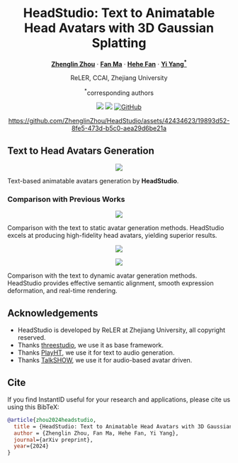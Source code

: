 <div align="center">
<h1>HeadStudio: Text to Animatable Head Avatars with 3D Gaussian Splatting</h1>

[**Zhenglin Zhou**](https://scholar.google.com/citations?user=6v7tOfEAAAAJ) · [**Fan Ma**](https://flowerfan.site/) · [**Hehe Fan**](https://hehefan.github.io/) · [**Yi Yang<sup>*</sup>**](https://scholar.google.com/citations?user=RMSuNFwAAAAJ)

ReLER, CCAI, Zhejiang University 

<sup>*</sup>corresponding authors

<a href='https://zhenglinzhou.github.io/HeadStudio-ProjectPage/'><img src='https://img.shields.io/badge/Project-Page-green'></a>
<a href='./docs/technical-report.pdf'><img src='https://img.shields.io/badge/Technique-Report-red'></a>
[![GitHub](https://img.shields.io/github/stars/ZhenglinZhou/HeadStudio?style=social)](https://github.com/ZhenglinZhou/HeadStudio/)

https://github.com/ZhenglinZhou/HeadStudio/assets/42434623/19893d52-8fe5-473d-b5c0-aea29d6be21a

</div>

## Text to Head Avatars Generation

<p align="center">
<img src="./assets/teaser.png">
</p>

Text-based animatable avatars generation by **HeadStudio**.

### Comparison with Previous Works

<p align="center">
<img src="./assets/comparison_static_avatar.png">
</p>

Comparison with the text to static avatar generation methods.
HeadStudio excels at producing high-fidelity head avatars, yielding superior results.

<p align="center">
<img src="./assets/comparison_dynamic_avatar.png">
</p>

<p align="center">
<img src="./assets/comparison_dynamic_avatar_2.png">
</p>
Comparison with the text to dynamic avatar generation methods.
HeadStudio provides effective semantic alignment, smooth expression deformation, and real-time rendering.

## Acknowledgements
- HeadStudio is developed by ReLER at Zhejiang University, all copyright reserved.
- Thanks [threestudio](https://github.com/threestudio-project/threestudio), we use it as base framework.
- Thanks [PlayHT](https://play.ht/), we use it for text to audio generation.
- Thanks [TalkSHOW](https://arxiv.org/pdf/2212.04420.pdf), we use it for audio-based avatar driven.

## Cite
If you find InstantID useful for your research and applications, please cite us using this BibTeX:

```bibtex
@article{zhou2024headstudio,
  title = {HeadStudio: Text to Animatable Head Avatars with 3D Gaussian Splatting},
  author = {Zhenglin Zhou, Fan Ma, Hehe Fan, Yi Yang},
  journal={arXiv preprint},
  year={2024}
}
```